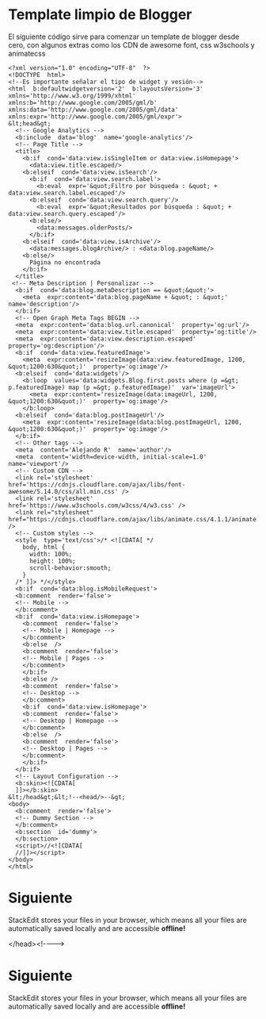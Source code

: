 # Template limpio de Blogger

El siguiente código sirve para comenzar un template de blogger desde cero, con algunos extras como los CDN de awesome font, css w3schools y animatecss

    <?xml version="1.0" encoding="UTF-8"  ?>
    <!DOCTYPE  html>
    <!--Es importante señalar el tipo de widget y vesión-->
    <html  b:defaultwidgetversion='2'  b:layoutsVersion='3'  xmlns='http://www.w3.org/1999/xhtml'  xmlns:b='http://www.google.com/2005/gml/b'  xmlns:data='http://www.google.com/2005/gml/data'  xmlns:expr='http://www.google.com/2005/gml/expr'>    
    &lt;head&gt;
      <!-- Google Analytics -->
      <b:include  data='blog'  name='google-analytics'/>
      <!-- Page Title -->
      <title>
        <b:if  cond='data:view.isSingleItem or data:view.isHomepage'>
          <data:view.title.escaped/>
        <b:elseif  cond='data:view.isSearch'/>
          <b:if  cond='data:view.search.label'>
            <b:eval  expr='&quot;Filtro por búsqueda : &quot; + data:view.search.label.escaped'/>
          <b:elseif  cond='data:view.search.query'/>
            <b:eval  expr='&quot;Resultados por búsqueda : &quot; + data:view.search.query.escaped'/>
          <b:else/>
            <data:messages.olderPosts/>
          </b:if>
        <b:elseif  cond='data:view.isArchive'/>
          <data:messages.blogArchive/> : <data:blog.pageName/>
        <b:else/>
          Página no encontrada
        </b:if>
      </title>
     <!-- Meta Description | Personalizar -->
      <b:if  cond='data:blog.metaDescription == &quot;&quot;'>
        <meta  expr:content='data:blog.pageName + &quot; : &quot;'  name='description'/>
      </b:if>
      <!-- Open Graph Meta Tags BEGIN -->
      <meta  expr:content='data:blog.url.canonical'  property='og:url'/>
      <meta  expr:content='data:view.title.escaped'  property='og:title'/>
      <meta  expr:content='data:view.description.escaped'  property='og:description'/>
      <b:if  cond='data:view.featuredImage'>
        <meta  expr:content='resizeImage(data:view.featuredImage, 1200, &quot;1200:630&quot;)'  property='og:image'/>
      <b:elseif  cond='data:widgets'/>
        <b:loop  values='data:widgets.Blog.first.posts where (p =&gt; p.featuredImage) map (p =&gt; p.featuredImage)'  var='imageUrl'>
          <meta  expr:content='resizeImage(data:imageUrl, 1200, &quot;1200:630&quot;)'  property='og:image'/>
        </b:loop>
      <b:elseif  cond='data:blog.postImageUrl'/>
        <meta  expr:content='resizeImage(data:blog.postImageUrl, 1200, &quot;1200:630&quot;)'  property='og:image'/>
      </b:if>
      <!-- Other tags -->
      <meta  content='Alejando R'  name='author'/>
      <meta  content='width=device-width, initial-scale=1.0'  name='viewport'/>
      <!-- Custom CDN -->
      <link rel='stylesheet' href='https://cdnjs.cloudflare.com/ajax/libs/font-awesome/5.14.0/css/all.min.css' />
      <link rel='stylesheet' href='https://www.w3schools.com/w3css/4/w3.css' />
      <link rel="stylesheet" href="https://cdnjs.cloudflare.com/ajax/libs/animate.css/4.1.1/animate.min.css" />
      <!-- Custom styles -->
      <style  type='text/css'>/* <![CDATA[ */
        body, html {
          width: 100%;
          height: 100%;
          scroll-behavior:smooth;
        } 
      /* ]]> */</style>
      <b:if  cond='data:blog.isMobileRequest'>
      <b:comment  render='false'>
      <!-- Mobile -->
      </b:comment>
      <b:if  cond='data:view.isHomepage'>
        <b:comment  render='false'>
        <!-- Mobile | Homepage -->
        </b:comment>
        <b:else  />
        <b:comment  render='false'>
        <!-- Mobile | Pages -->
        </b:comment>
        </b:if>
        <b:else />
        <b:comment  render='false'>
        <!-- Desktop -->
        </b:comment>
        <b:if  cond='data:view.isHomepage'>
        <b:comment  render='false'>
        <!-- Desktop | Homepage -->
        </b:comment>
        <b:else  />
        <b:comment  render='false'>
        <!-- Desktop | Pages -->
        </b:comment>
        </b:if>
      </b:if>
      <!-- Layout Configuration -->
      <b:skin><![CDATA[
      ]]></b:skin>
    &lt;/head&gt;&lt;!--<head/>--&gt;   
    <body>
      <b:comment  render='false'>
      <!-- Dummy Section -->   
      </b:comment>
      <b:section  id='dummy'>
      </b:section> 
      <script>//<![CDATA[
      //]]></script>
    </body>
    </html>


# Siguiente

StackEdit stores your files in your browser, which means all your files are automatically saved locally and are accessible **offline!**


  <meta  content='Alejando R'  name='author'/>
  <meta  content='width=device-width, initial-scale=1.0'  name='viewport'/>
  <!-- Custom CDN -->
  <link rel='stylesheet' href='https://cdnjs.cloudflare.com/ajax/libs/font-awesome/5.14.0/css/all.min.css' />
  <link rel='stylesheet' href='https://www.w3schools.com/w3css/4/w3.css' />
  <link rel="stylesheet" href="https://cdnjs.cloudflare.com/ajax/libs/animate.css/4.1.1/animate.min.css" />
  <!-- Custom styles -->
  <style  type='text/css'>/* <![CDATA[ */
    body, html {
      width: 100%;
      height: 100%;
      scroll-behavior:smooth;
    } 
  /* ]]> */</style>
  <b:if  cond='data:blog.isMobileRequest'>
  <b:comment  render='false'>
  <!-- Mobile -->
  </b:comment>
  <b:if  cond='data:view.isHomepage'>
    <b:comment  render='false'>
    <!-- Mobile | Homepage -->
    </b:comment>
    <b:else  />
    <b:comment  render='false'>
    <!-- Mobile | Pages -->
    </b:comment>
    </b:if>
    <b:else />
    <b:comment  render='false'>
    <!-- Desktop -->
    </b:comment>
    <b:if  cond='data:view.isHomepage'>
    <b:comment  render='false'>
    <!-- Desktop | Homepage -->
    </b:comment>
    <b:else  />
    <b:comment  render='false'>
    <!-- Desktop | Pages -->
    </b:comment>
    </b:if>
  </b:if>
  <!-- Layout Configuration -->
  <b:skin><![CDATA[
  ]]></b:skin>
&lt;/head&gt;&lt;!--<head/>--&gt;   
<body>
  <b:comment  render='false'>
  <!-- Dummy Section -->   
  </b:comment>
  <b:section  id='dummy'>
  </b:section> 
  <script>//<![CDATA[
  //]]></script>
</body>
</html>


# Siguiente

StackEdit stores your files in your browser, which means all your files are automatically saved locally and are accessible **offline!**

